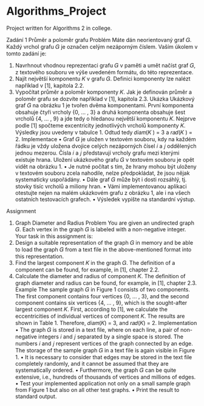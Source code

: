 # Algorithms_Project
Project written for Algorithms 2 in college.

Zadání
1 Průměr a poloměr grafu
Problém
Máte dán neorientovaný graf 𝐺. Každý vrchol grafu 𝐺 je označen celým nezáporným číslem. Vaším
úkolem v tomto zadání je:
1. Navrhnout vhodnou reprezentaci grafu 𝐺 v paměti a umět načíst graf 𝐺, z textového souboru ve
výše uvedeném formátu, do této reprezentace.
2. Najít největší komponentu 𝐾 v grafu 𝐺. Definici komponenty lze nalézt například v [1], kapitola 2.2.
3. Vypočítat průměr a poloměr komponenty 𝐾. Jak je definován průměr a poloměr grafu se dozvíte
například v [1], kapitola 2.3.
Ukázka
Ukázkový graf 𝐺 na obrázku 1 je tvořen dvěma komponentami. První komponenta obsahuje čtyři vrcholy {0, … , 3} a druhá komponenta obsahuje šest vrcholů {4, … , 9} a jde tedy o hledanou největší komponentu 𝐾. Nejprve podle [1] spočteme excentricity jednotlivých vrcholů komponenty 𝐾. Výsledky
jsou uvedeny v tabulce 1. Odtud tedy 𝑑𝑖𝑎𝑚(𝐾 ) = 3 a 𝑟𝑎𝑑(𝐾 ) = 2.
Implementace
• Graf 𝐺 je uložen v textovém souboru, kdy na každém řádku je vždy uložena dvojice celých nezáporných čísel 𝑖 a 𝑗 oddělených jednou mezerou. Čísla 𝑖 a 𝑗 představují vrcholy grafu mezi kterými
existuje hrana. Uložení ukázkového grafu 𝐺 v textovém souboru je opět vidět na obrázku 1.
• Je nutné počítat s tím, že hrany mohou být uloženy v textovém souboru zcela nahodile, nelze
předpokládat, že jsou nějak systematicky uspořádány.
• Dále graf 𝐺 může být i dosti rozsáhlý, tj. stovky tisíc vrcholů a miliony hran.
• Vámi implementovanou aplikaci otestujte nejen na malém ukázkovém grafu z obrázku 1, ale i na
všech ostatních testovacích grafech.
• Výsledek vypište na standardní výstup.

Assignment
1. Graph Diameter and Radius
Problem
You are given an undirected graph 𝐺. Each vertex in the graph 𝐺 is labeled with a non-negative integer. Your task in this assignment is:
1. Design a suitable representation of the graph 𝐺 in memory and be able to load the graph 𝐺 from a text file in the above-mentioned format into this representation.
2. Find the largest component 𝐾 in the graph 𝐺. The definition of a component can be found, for example, in [1], chapter 2.2.
3. Calculate the diameter and radius of component 𝐾. The definition of graph diameter and radius can be found, for example, in [1], chapter 2.3.
Example
The sample graph 𝐺 in Figure 1 consists of two components. The first component contains four vertices {0, … , 3}, and the second component contains six vertices {4, … , 9}, which is the sought-after largest component 𝐾. First, according to [1], we calculate the eccentricities of individual vertices of component 𝐾. The results are shown in Table 1. Therefore, 𝑑𝑖𝑎𝑚(𝐾) = 3, and 𝑟𝑎𝑑(𝐾) = 2.
Implementation
• The graph 𝐺 is stored in a text file, where on each line, a pair of non-negative integers 𝑖 and 𝑗 separated by a single space is stored. The numbers 𝑖 and 𝑗 represent vertices of the graph connected by an edge. The storage of the sample graph 𝐺 in a text file is again visible in Figure 1.
• It is necessary to consider that edges may be stored in the text file completely randomly, and it cannot be assumed that they are systematically ordered.
• Furthermore, the graph 𝐺 can be quite extensive, i.e., hundreds of thousands of vertices and millions of edges.
• Test your implemented application not only on a small sample graph from Figure 1 but also on all other test graphs.
• Print the result to standard output.
